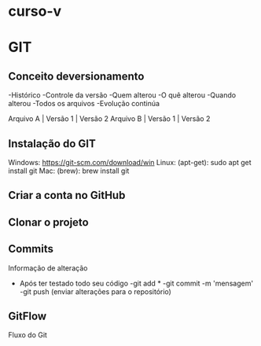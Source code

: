 # curso-v
# GIT
## Conceito deversionamento
-Histórico
-Controle da versão
-Quem alterou
-O quê alterou
-Quando alterou
-Todos os arquivos
-Evolução continúa


Arquivo A | Versão 1 | Versão 2
Arquivo B | Versão 1 | Versão 2

## Instalação do GIT

Windows: https://git-scm.com/download/win
Linux: (apt-get): sudo apt get install git
Mac: (brew): brew install git

## Criar a conta no GitHub

## Clonar o projeto

## Commits
Informação de alteração
- Após ter testado todo seu código
-git add *
-git commit -m 'mensagem'
-git push (enviar alterações para o repositório)

## GitFlow
Fluxo do Git


